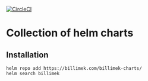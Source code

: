 [![CircleCI](https://circleci.com/gh/billimek/billimek-charts.svg?style=svg)](https://circleci.com/gh/billimek/billimek-charts)

# Collection of helm charts

## Installation

```console
helm repo add https://billimek.com/billimek-charts/
helm search billimek
```
